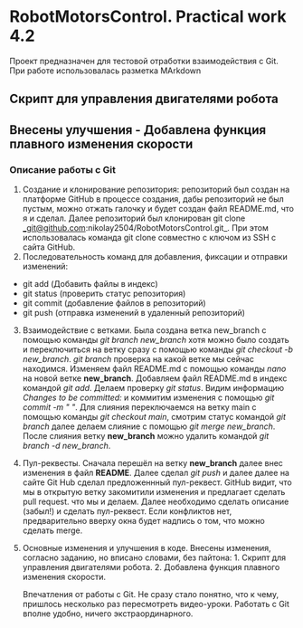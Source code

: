 
# RobotMotorsControl. Practical work 4.2
Проект предназначен для тестовой отработки взаимодействия с Git. При работе использовалась разметка MArkdown

## Скрипт для управления двигателями робота
## Внесены улучшения - Добавлена функция плавного изменения скорости

### Описание работы с Git
1. Создание и клонирование репозитория: репозиторий был создан на платформе GitHub в процессе создания, дабы репозиторий не был пустым, можно отжать галочку и будет создан файл README.md, что я и сделал. Далее репозиторий был клонирован git clone _git@github.com:nikolay2504/RobotMotorsControl.git_. При этом использовалась команда git clone совместно с ключом из SSH с сайта GitHub.
2. Последовательность команд для добавления, фиксации и отправки изменений:
 - git add (Добавить файлы в индекс)
 - git status (проверить статус репозитория)
 - git commit (добавление файлов в репозиторий)
 - git push (отправка изменений в удаленный репозиторий)
3. Взаимодействие с ветками.
   Была создана ветка new_branch с помощью команды _git branch new_branch_ хотя можно было создать и переключиться на ветку сразу с помощью команды _git checkout -b new_branch_. _git branch_ проверка на какой ветке мы сейчас находимся. Изменяем файл README.md с помощью команды _nano_ на новой ветке **new_branch**. Добавляем файл README.md в индекс командой _git add_. Делаем проверку _git status_. Видим информацию _Changes to be committed:_ и коммитим изменения с помощью _git commit -m " "_.
   Для слияния переключаемся на ветку main с помощью команды _git checkout main_, смотрим статус командой _git branch_ далее делаем слияние с помощью _git merge new_branch_. После слияния ветку **new_branch** можно удалить командой _git branch -d new_branch_.
4. Пул-реквесты.
   Сначала перешёл на ветку **new_branch** далее внес изменения в файл **README**. Далее сделал _git push_ и далее далее на сайте  Git Hub сделал предложеннный пул-реквест. GitHub видит, что мы в открытую ветку закомитили изменения и предлагает сделать pull request. что мы и делаем. Далее необходимо сделать описание (забыл!) и сделать пул-реквест. Если конфликтов нет, предварительно вверху окна будет надпись о том, что можно сделать merge.
5. Основные изменения и улучшения в коде. Внесены изменения, согласно заданию, но вписано словами, без пайтона: 1. Скрипт для управления двигателями робота. 2. Добавлена функция плавного изменения скорости.

   Впечатления от работы с Git. Не сразу стало понятно, что к чему, пришлось несколько раз пересмотреть видео-уроки. Работать с Git вполне удобно, ничего экстраординарного.
   
   


